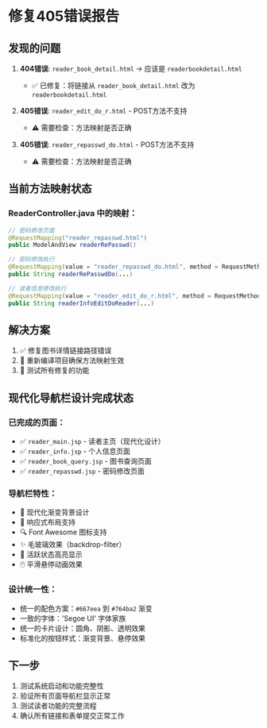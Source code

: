 # 修复405错误报告

## 发现的问题

1. **404错误**: `reader_book_detail.html` → 应该是 `readerbookdetail.html`
   - ✅ 已修复：将链接从 `reader_book_detail.html` 改为 `readerbookdetail.html`

2. **405错误**: `reader_edit_do_r.html` - POST方法不支持
   - ⚠️ 需要检查：方法映射是否正确

3. **405错误**: `reader_repasswd_do.html` - POST方法不支持  
   - ⚠️ 需要检查：方法映射是否正确

## 当前方法映射状态

### ReaderController.java 中的映射：

```java
// 密码修改页面
@RequestMapping("reader_repasswd.html")
public ModelAndView readerRePasswd()

// 密码修改执行 
@RequestMapping(value = "reader_repasswd_do.html", method = RequestMethod.POST)
public String readerRePasswdDo(...)

// 读者信息修改执行
@RequestMapping(value = "reader_edit_do_r.html", method = RequestMethod.POST) 
public String readerInfoEditDoReader(...)
```

## 解决方案

1. ✅ 修复图书详情链接路径错误
2. 🔄 重新编译项目确保方法映射生效
3. 🔄 测试所有修复的功能

## 现代化导航栏设计完成状态

### 已完成的页面：
- ✅ `reader_main.jsp` - 读者主页（现代化设计）
- ✅ `reader_info.jsp` - 个人信息页面
- ✅ `reader_book_query.jsp` - 图书查询页面  
- ✅ `reader_repasswd.jsp` - 密码修改页面

### 导航栏特性：
- 🎨 现代化渐变背景设计
- 📱 响应式布局支持
- 🔍 Font Awesome 图标支持
- ✨ 毛玻璃效果（backdrop-filter）
- 🎯 活跃状态高亮显示
- 🖱️ 平滑悬停动画效果

### 设计统一性：
- 统一的配色方案：`#667eea` 到 `#764ba2` 渐变
- 一致的字体：'Segoe UI' 字体家族
- 统一的卡片设计：圆角、阴影、透明效果
- 标准化的按钮样式：渐变背景、悬停效果

## 下一步

1. 测试系统启动和功能完整性
2. 验证所有页面导航栏显示正常
3. 测试读者功能的完整流程
4. 确认所有链接和表单提交正常工作

